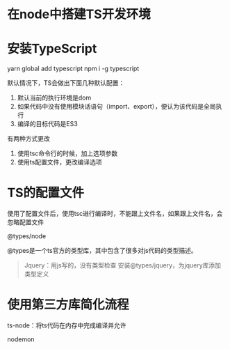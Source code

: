 # 在node中搭建TS开发环境

# 安装TypeScript
yarn global add typescript
npm i -g typescript

默认情况下，TS会做出下面几种默认配置：

1. 默认当前的执行环境是dom
2. 如果代码中没有使用模块话语句（import、export），便认为该代码是全局执行
3. 编译的目标代码是ES3

有两种方式更改

1. 使用tsc命令行的时候，加上选项参数
2. 使用ts配置文件，更改编译选项

# TS的配置文件

使用了配置文件后，使用tsc进行编译时，不能跟上文件名，如果跟上文件名，会忽略配置文件

@types/node

@types是一个ts官方的类型库，其中包含了很多对js代码的类型描述。

> Jquery：用js写的，没有类型检查
> 安装@types/jquery，为jquery库添加类型定义

# 使用第三方库简化流程

ts-node：将ts代码在内存中完成编译并允许

nodemon